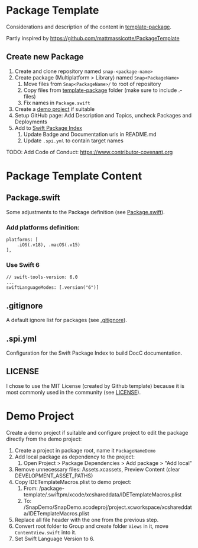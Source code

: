 # Package Template

Considerations and description of the content in [template-package](./template-package/).

Partly inspired by https://github.com/mattmassicotte/PackageTemplate


##  Create new Package

1. Create and clone repository named `snap-<package-name>`
2. Create package (Multiplatform > Library) named `Snap<PackageName>`
    1. Move files from `Snap<PackageName>/` to root of repository
    2. Copy files from [template-package](./template-package/) folder (make sure to include .-files)
    3. Fix names in `Package.swift`
3. Create a [demo project](#demo-project) if suitable
4. Setup GitHub page: Add Description and Topics, uncheck Packages and Deployments 
5. Add to [Swift Package Index](https://swiftpackageindex.com)
    1. Update Badge and Documentation urls in README.md
    2. Update `.spi.yml` to contain target names

TODO:
Add Code of Conduct: https://www.contributor-covenant.org


# Package Template Content

## Package.swift
Some adjustments to the Package definition (see [Package.swift](./package-template/Package.swift)).

### Add platforms definition:

```
platforms: [
    .iOS(.v18), .macOS(.v15)
],
```

### Use Swift 6

```
// swift-tools-version: 6.0
...
swiftLanguageModes: [.version("6")]
```

## .gitignore

A default ignore list for packages (see [.gitignore](./package-template/.gitignore)).


## .spi.yml

Configuration for the Swift Package Index to build DocC documentation.


## LICENSE

I chose to use the MIT License (created by Github template) because it is most commonly used in the community
(see [LICENSE](./package-template/LICENSE)).


# Demo Project

Create a demo project if suitable and configure project to edit the package directly from the demo project:

1. Create a project in package root, name it `PackageNameDemo`
2. Add local package as dependency to the project: 
    1. Open Project > Package Dependencies > Add package > "Add local"
3. Remove unnecessary files: Assets.xcassets, Preview Content (clear DEVELOPMENT_ASSET_PATHS)
4. Copy IDETemplateMacros.plist to demo project:
    1. From: /package-template/.swiftpm/xcode/xcshareddata/IDETemplateMacros.plist 
    2. To: /SnapDemo/SnapDemo.xcodeproj/project.xcworkspace/xcshareddata/IDETemplateMacros.plist
5. Replace all file header with the one from the previous step.
6. Convert root folder to Group and create folder `Views` in it, move `ContentView.swift` into it.
7. Set Swift Language Version to 6.